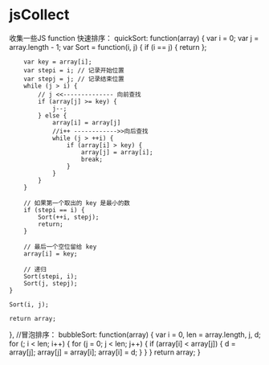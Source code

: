 # jsCollect
收集一些JS function
快速排序：
quickSort: function(array) {
    var i = 0;
    var j = array.length - 1;
    var Sort = function(i, j) {
        if (i == j) {
            return
        };

        var key = array[i];
        var stepi = i; // 记录开始位置
        var stepj = j; // 记录结束位置
        while (j > i) {
            // j <<-------------- 向前查找
            if (array[j] >= key) {
                j--;
            } else {
                array[i] = array[j]
                //i++ ------------>>向后查找
                while (j > ++i) {
                    if (array[i] > key) {
                        array[j] = array[i];
                        break;
                    }
                }
            }
        }

        // 如果第一个取出的 key 是最小的数
        if (stepi == i) {
            Sort(++i, stepj);
            return;
        }

        // 最后一个空位留给 key
        array[i] = key;

        // 递归
        Sort(stepi, i);
        Sort(j, stepj);
    }

    Sort(i, j);

    return array;
},
//冒泡排序：
bubbleSort: function(array) {
    var i = 0,
    len = array.length,
    j, d;
    for (; i < len; i++) {
        for (j = 0; j < len; j++) {
            if (array[i] < array[j]) {
                d = array[j];
                array[j] = array[i];
                array[i] = d;
            }
        }
    }
    return array;
}

